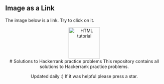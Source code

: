 <!DOCTYPE html>
<html>
<body>

<h2>Image as a Link</h2>

<p>The image below is a link. Try to click on it.</p>

<center><a href="https://www.hackerrank.com/Manoj_Suresh?hr_r=1"><img src="https://upload.wikimedia.org/wikipedia/commons/thumb/4/40/HackerRank_Icon-1000px.png/800px-HackerRank_Icon-1000px.png" alt="HTML tutorial" style="width:100px;height:100px;"></a><center>

</body>
</html>
# Solutions to Hackerrank practice problems
This repository contains all solutions to Hackerrank practice problems.

Updated daily :) If it was helpful please press a star.
